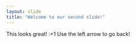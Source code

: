 ```yaml
---
layout: slide
title: "Welcome to our second slide!"
---
```

This looks great! :+1
Use the left arrow to go back!
